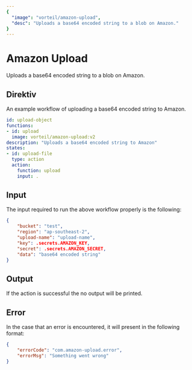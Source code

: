 ```yaml
---
{
  "image": "vorteil/amazon-upload",
  "desc": "Uploads a base64 encoded string to a blob on Amazon."
}
---
```


# Amazon Upload

Uploads a base64 encoded string to a blob on Amazon.

## Direktiv

An example workflow of uploading a base64 encoded string to Amazon.

```yaml
id: upload-object
functions:
- id: upload
  image: vorteil/amazon-upload:v2
description: "Uploads a base64 encoded string to Amazon"
states:
- id: upload-file
  type: action
  action:
    function: upload
    input: .
```

## Input

The input required to run the above workflow properly is the following:

```json
{
    "bucket": "test",
    "region": "ap-southeast-2",
    "upload-name": "upload-name",
    "key": .secrets.AMAZON_KEY,
    "secret": .secrets.AMAZON_SECRET,
    "data": "base64 encoded string"
}
```

## Output

If the action is successful the no output will be printed.

## Error

In the case that an error is encountered, it will present in the following format:

```json
{
    "errorCode": "com.amazon-upload.error",
    "errorMsg": "Something went wrong"
}
```